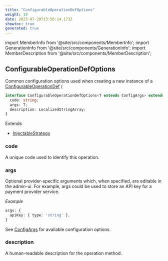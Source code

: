 ```yaml
---
title: "ConfigurableOperationDefOptions"
weight: 10
date: 2023-07-20T13:56:14.173Z
showtoc: true
generated: true
---
```

<!-- This file was generated from the Vendure source. Do not modify. Instead, re-run the "docs:build" script -->
import MemberInfo from '@site/src/components/MemberInfo';
import GenerationInfo from '@site/src/components/GenerationInfo';
import MemberDescription from '@site/src/components/MemberDescription';


## ConfigurableOperationDefOptions

<GenerationInfo sourceFile="packages/core/src/common/configurable-operation.ts" sourceLine="230" packageName="@vendure/core" />

Common configuration options used when creating a new instance of a
<a href='/typescript-api/configurable-operation-def/#configurableoperationdef'>ConfigurableOperationDef</a> (

```ts title="Signature"
interface ConfigurableOperationDefOptions<T extends ConfigArgs> extends InjectableStrategy {
  code: string;
  args: T;
  description: LocalizedStringArray;
}
```
Extends

 * <a href='/typescript-api/common/injectable-strategy#injectablestrategy'>InjectableStrategy</a>



### code

<MemberInfo kind="property" type="string"   />

A unique code used to identify this operation.
### args

<MemberInfo kind="property" type="T"   />

Optional provider-specific arguments which, when specified, are
editable in the admin-ui. For example, args could be used to store an API key
for a payment provider service.

*Example*

```ts
args: {
  apiKey: { type: 'string' },
}
```

See <a href='/typescript-api/configurable-operation-def/config-args#configargs'>ConfigArgs</a> for available configuration options.
### description

<MemberInfo kind="property" type="<a href='/typescript-api/configurable-operation-def/localized-string-array#localizedstringarray'>LocalizedStringArray</a>"   />

A human-readable description for the operation method.
